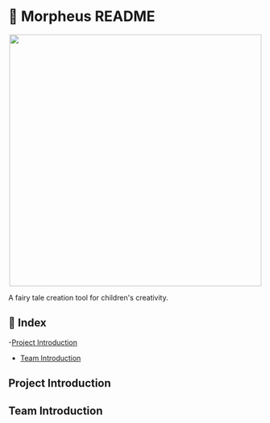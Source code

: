 # 💭 Morpheus README

<p align="center">
  <img src="https://github.com/EN-Morpheus/Morpheus/assets/129165742/ab043c14-2444-45aa-8049-03c63267c67e width="500" height="500")
</p>
<div>
  A fairy tale creation tool for children's creativity.
</div>

##  📄 Index
-[Project Introduction](#Project-Introduction)
- [Team Introduction](#Team-Introduction)

## Project Introduction


## Team Introduction

